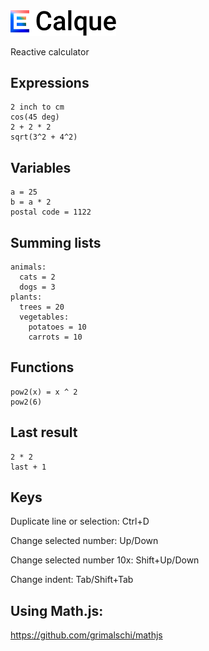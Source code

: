 <img src="logo.png" width="169px">

Reactive calculator

## Expressions

```
2 inch to cm
cos(45 deg)
2 + 2 * 2
sqrt(3^2 + 4^2)
```

## Variables

```
a = 25
b = a * 2
postal code = 1122
```

## Summing lists

```
animals:
  cats = 2
  dogs = 3
plants:
  trees = 20
  vegetables:
    potatoes = 10
    carrots = 10
```

## Functions

```
pow2(x) = x ^ 2
pow2(6)
```

## Last result

```
2 * 2
last + 1
```

## Keys

Duplicate line or selection: Ctrl+D

Change selected number: Up/Down

Change selected number 10x: Shift+Up/Down

Change indent: Tab/Shift+Tab

## Using Math.js:

https://github.com/grimalschi/mathjs